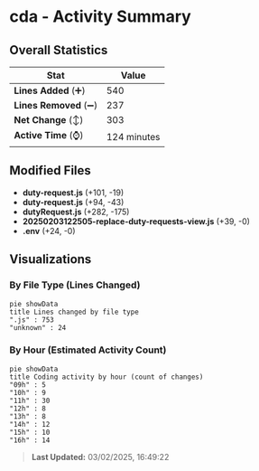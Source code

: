 # cda - Activity Summary 

## Overall Statistics

| Stat                   | Value                                                             |
| ---------------------- | ----------------------------------------------------------------- |
| **Lines Added** (➕)   | 540                                          |
| **Lines Removed** (➖) | 237                                        |
| **Net Change** (↕)    | 303                |
| **Active Time** (⌚)   | 124 minutes |


## Modified Files
- **duty-request.js** (+101, -19)
- **duty-request.js** (+94, -43)
- **dutyRequest.js** (+282, -175)
- **20250203122505-replace-duty-requests-view.js** (+39, -0)
- **.env** (+24, -0)

## Visualizations

### By File Type (Lines Changed)

```mermaid
pie showData
title Lines changed by file type
".js" : 753
"unknown" : 24
```

### By Hour (Estimated Activity Count)

```mermaid
pie showData
title Coding activity by hour (count of changes)
"09h" : 5
"10h" : 9
"11h" : 30
"12h" : 8
"13h" : 8
"14h" : 12
"15h" : 10
"16h" : 14
```


> **Last Updated:** 03/02/2025, 16:49:22